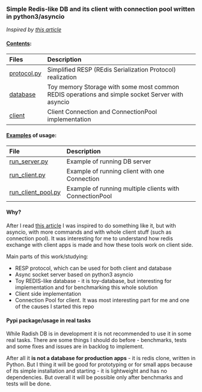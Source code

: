 ### Simple Redis-like DB and its client with connection pool written in python3/asyncio
_Inspired by [this article](http://charlesleifer.com/blog/building-a-simple-redis-server-with-python/)_

#### [Contents](radish):

| Files | Description |
| :--- | :---------- |
| [protocol.py](radish/protocol.py) | Simplified RESP (REdis Serialization Protocol) realization |
| [database](radish/database) | Toy memory Storage with some most common REDIS operations and simple socket Server with asyncio |
| [client](radish/client) | Client Connection and ConnectionPool implementation |


#### [Examples](examples) of usage:

| File | Description |
| :--- | :---------- |
| [run_server.py](examples/run_server.py) | Example of running DB server |
| [run_client.py](examples/run_client.py) | Example of running client with one Connection |
| [run_client_pool.py](examples/run_client_pool.py) | Example of running multiple clients with ConnectionPool |


#### Why?
After I read [this article](http://charlesleifer.com/blog/building-a-simple-redis-server-with-python/) 
I was inspired to do something like it, but with asyncio, with more commands and 
with whole client stuff (such as connection pool). 
It was interesting for me to understand how redis exchange with 
client apps is made and how these tools work on client side.

Main parts of this work/studying:
- RESP protocol, which can be used for both client and database
- Async socket server based on python3 asyncio
- Toy REDIS-like database - it is toy-database, but interesting for implementation 
and for benchmarking this whole solution
- Client side implementation
- Connection Pool for client. It was most interesting part for me 
and one of the causes I started this repo

#### Pypi package/usage in real tasks
While Radish DB is in development it is not recommended to use it in some real tasks. 
There are some things I should do before - benchmarks, tests and some fixes and issues are in backlog to implement.

After all it **is not a database for production apps** - it is redis clone, written in Python. 
But I thing it will be good for prototyping or for small apps 
because of its simple installation and starting - it is lightweight and has no dependencies. 
But overall it will be possible only after benchmarks and tests will be done.
